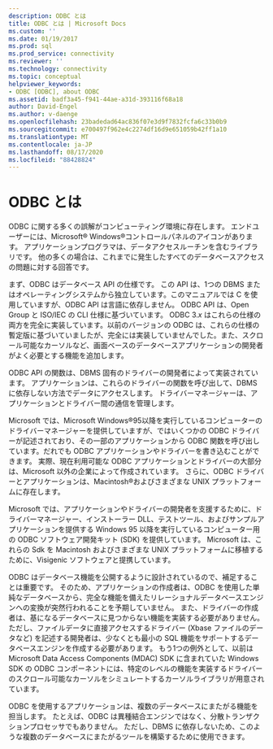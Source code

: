 ```yaml
---
description: ODBC とは
title: ODBC とは | Microsoft Docs
ms.custom: ''
ms.date: 01/19/2017
ms.prod: sql
ms.prod_service: connectivity
ms.reviewer: ''
ms.technology: connectivity
ms.topic: conceptual
helpviewer_keywords:
- ODBC [ODBC], about ODBC
ms.assetid: badf3a45-f941-44ae-a31d-393116f68a18
author: David-Engel
ms.author: v-daenge
ms.openlocfilehash: 23badedad64ac836f07e3d9f7832fcfa6c33b0b9
ms.sourcegitcommit: e700497f962e4c2274df16d9e651059b42ff1a10
ms.translationtype: MT
ms.contentlocale: ja-JP
ms.lasthandoff: 08/17/2020
ms.locfileid: "88428824"
---
```

# <a name="what-is-odbc"></a>ODBC とは
ODBC に関する多くの誤解がコンピューティング環境に存在します。 エンドユーザーには、Microsoft® Windows®コントロールパネルのアイコンがあります。 アプリケーションプログラマは、データアクセスルーチンを含むライブラリです。 他の多くの場合は、これまでに発生したすべてのデータベースアクセスの問題に対する回答です。  
  
 まず、ODBC はデータベース API の仕様です。 この API は、1つの DBMS またはオペレーティングシステムから独立しています。このマニュアルでは C を使用していますが、ODBC API は言語に依存しません。 ODBC API は、Open Group と ISO/IEC の CLI 仕様に基づいています。 ODBC 3.*x* はこれらの仕様の両方を完全に実装しています。以前のバージョンの ODBC は、これらの仕様の暫定版に基づいていましたが、完全には実装していませんでした。また、スクロール可能なカーソルなど、画面ベースのデータベースアプリケーションの開発者がよく必要とする機能を追加します。  
  
 ODBC API の関数は、DBMS 固有のドライバーの開発者によって実装されています。 アプリケーションは、これらのドライバーの関数を呼び出して、DBMS に依存しない方法でデータにアクセスします。 ドライバーマネージャーは、アプリケーションとドライバー間の通信を管理します。  
  
 Microsoft では、Microsoft Windows®95以降を実行しているコンピューターのドライバーマネージャーを提供していますが、ではいくつかの ODBC ドライバーが記述されており、その一部のアプリケーションから ODBC 関数を呼び出しています。だれでも ODBC アプリケーションやドライバーを書き込むことができます。 実際、現在利用可能な ODBC アプリケーションとドライバーの大部分は、Microsoft 以外の企業によって作成されています。 さらに、ODBC ドライバーとアプリケーションは、Macintosh®およびさまざまな UNIX プラットフォームに存在します。  
  
 Microsoft では、アプリケーションやドライバーの開発者を支援するために、ドライバーマネージャー、インストーラー DLL、テストツール、およびサンプルアプリケーションを提供する Windows 95 以降を実行しているコンピューター用の ODBC ソフトウェア開発キット (SDK) を提供しています。 Microsoft は、これらの Sdk を Macintosh およびさまざまな UNIX プラットフォームに移植するために、Visigenic ソフトウェアと提携しています。  
  
 ODBC はデータベース機能を公開するように設計されているので、補足することは重要です。 そのため、アプリケーションの作成者は、ODBC を使用した単純なデータベースから、完全な機能を備えたリレーショナルデータベースエンジンへの変換が突然行われることを予期していません。 また、ドライバーの作成者は、基になるデータベースに見つからない機能を実装する必要がありません。 ただし、ファイルデータに直接アクセスするドライバー (Xbase ファイルのデータなど) を記述する開発者は、少なくとも最小の SQL 機能をサポートするデータベースエンジンを作成する必要があります。 もう1つの例外として、以前は Microsoft Data Access Components (MDAC) SDK に含まれていた Windows SDK の ODBC コンポーネントには、特定のレベルの機能を実装するドライバーのスクロール可能なカーソルをシミュレートするカーソルライブラリが用意されています。  
  
 ODBC を使用するアプリケーションは、複数のデータベースにまたがる機能を担当します。 たとえば、ODBC は異種結合エンジンではなく、分散トランザクションプロセッサでもありません。 ただし、DBMS に依存しないため、このような複数のデータベースにまたがるツールを構築するために使用できます。
